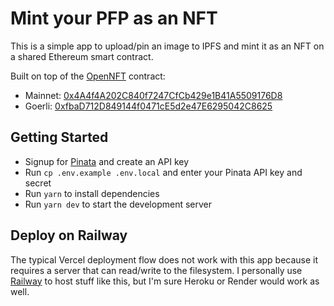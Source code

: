 # Mint your PFP as an NFT

This is a simple app to upload/pin an image to IPFS and mint it as an NFT on a shared Ethereum smart contract.

Built on top of the [OpenNFT](https://github.com/DigOppGroup/OpenNFT) contract:

- Mainnet: [0x4A4f4A202C840f7247CfCb429e1B41A5509176D8](https://etherscan.io/address/0x4A4f4A202C840f7247CfCb429e1B41A5509176D8)
- Goerli: [0xfbaD712D849144f0471cE5d2e47E6295042C8625](https://goerli.etherscan.io/address/0xfbaD712D849144f0471cE5d2e47E6295042C8625)

## Getting Started

- Signup for [Pinata](pinata.cloud) and create an API key
- Run `cp .env.example .env.local` and enter your Pinata API key and secret
- Run `yarn` to install dependencies
- Run `yarn dev` to start the development server

## Deploy on Railway

The typical Vercel deployment flow does not work with this app because it requires a server that can read/write to the filesystem. I personally use [Railway](railway.app) to host stuff like this, but I'm sure Heroku or Render would work as well.
